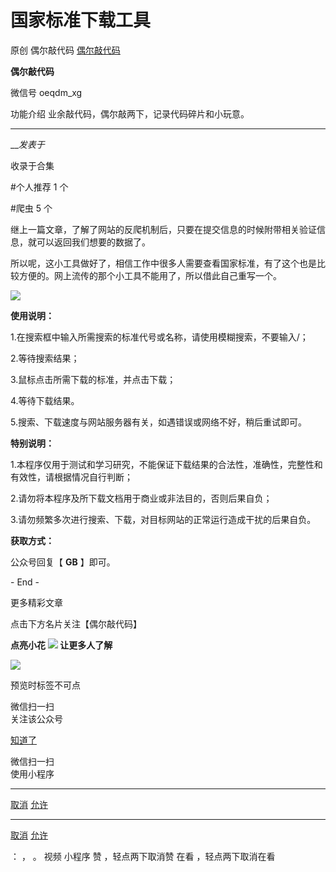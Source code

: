 #  国家标准下载工具

原创 偶尔敲代码 [ 偶尔敲代码 ](javascript:void\(0\);)

**偶尔敲代码** ![]()

微信号 oeqdm_xg

功能介绍 业余敲代码，偶尔敲两下，记录代码碎片和小玩意。

____

___发表于_

收录于合集

#个人推荐 1 个

#爬虫 5 个

继上一篇文章，了解了网站的反爬机制后，只要在提交信息的时候附带相关验证信息，就可以返回我们想要的数据了。

所以呢，这小工具做好了，相信工作中很多人需要查看国家标准，有了这个也是比较方便的。网上流传的那个小工具不能用了，所以借此自己重写一个。

![](https://gitee.com/fuli009/images/raw/master/public/20230320115902.png)

 **使用说明：**

1.在搜索框中输入所需搜索的标准代号或名称，请使用模糊搜索，不要输入/；

2.等待搜索结果；

3.鼠标点击所需下载的标准，并点击下载；

4.等待下载结果。

5.搜索、下载速度与网站服务器有关，如遇错误或网络不好，稍后重试即可。

  

 **特别说明：**

1.本程序仅用于测试和学习研究，不能保证下载结果的合法性，准确性，完整性和有效性，请根据情况自行判断；

2.请勿将本程序及所下载文档用于商业或非法目的，否则后果自负；

3.请勿频繁多次进行搜索、下载，对目标网站的正常运行造成干扰的后果自负。

  

 **获取方式：**

公众号回复【 **GB** 】即可。  

  

\- End -

更多精彩文章

点击下方名片关注【偶尔敲代码】

 **点亮小花**
**![](https://gitee.com/fuli009/images/raw/master/public/20230320115903.png)
**让更多人了解****  

![](https://gitee.com/fuli009/images/raw/master/public/20230320115904.png)

预览时标签不可点

微信扫一扫  
关注该公众号

[知道了](javascript:;)

微信扫一扫  
使用小程序

****

[取消](javascript:void\(0\);) [允许](javascript:void\(0\);)

****

[取消](javascript:void\(0\);) [允许](javascript:void\(0\);)

： ， 。   视频 小程序 赞 ，轻点两下取消赞 在看 ，轻点两下取消在看

